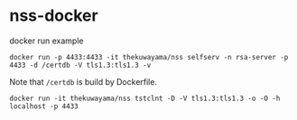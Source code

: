 # nss-docker

docker run example

```
docker run -p 4433:4433 -it thekuwayama/nss selfserv -n rsa-server -p 4433 -d /certdb -V tls1.3:tls1.3 -v
```

Note that `/certdb` is build by Dockerfile.

```
docker run -it thekuwayama/nss tstclnt -D -V tls1.3:tls1.3 -o -O -h localhost -p 4433
```
